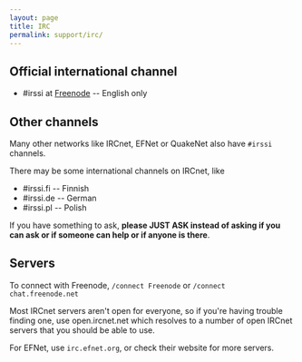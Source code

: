 ```yaml
---
layout: page
title: IRC
permalink: support/irc/
---
```


Official international channel
-------------------------------

- \#irssi at [Freenode](http://freenode.net/) -- English only

Other channels
--------------

Many other networks like IRCnet, EFNet or QuakeNet also have `#irssi` channels.

There may be some international channels on IRCnet, like

- \#irssi.fi -- Finnish
- \#irssi.de -- German
- \#irssi.pl -- Polish

If you have something to ask, **please JUST ASK instead of asking if you
can ask or if someone can help or if anyone is there**.

Servers
-------

To connect with Freenode, `/connect Freenode` or `/connect chat.freenode.net`

Most IRCnet servers aren't open for everyone, so if you're having trouble
finding one, use open.ircnet.net which resolves to a number of open IRCnet
servers that you should be able to use.

For EFNet, use `irc.efnet.org`, or check their website for more servers.
